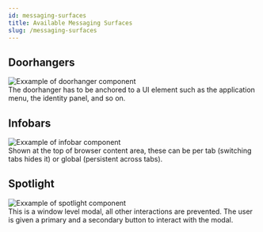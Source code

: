 ```yaml
---
id: messaging-surfaces
title: Available Messaging Surfaces
slug: /messaging-surfaces
---
```


## Doorhangers
<img src="/img/messaging/doorhanger.png" alt="Exxample of doorhanger component" className="img-sm"/>
<br/>
The doorhanger has to be anchored to a UI element such as the application menu, the identity panel, and so on.

## Infobars
<img src="/img/messaging/infobar.png" alt="Exxample of infobar component" className="img-sm"/>
<br/>
Shown at the top of browser content area, these can be per tab (switching tabs hides it) or global (persistent across tabs).

## Spotlight
<img src="/img/messaging/spotlight.png" alt="Exxample of spotlight component" className="img-sm"/>
<br/>
This is a window level modal, all other interactions are prevented. The user is given a primary and a secondary button to interact with the modal.